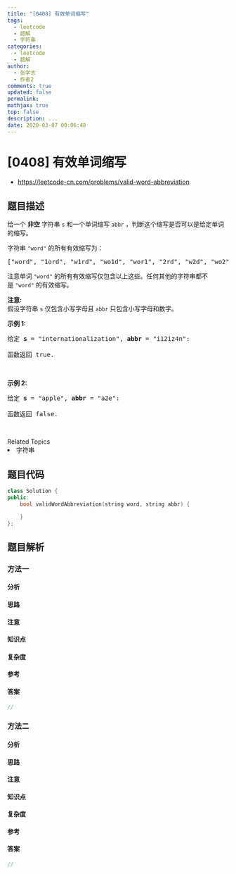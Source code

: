 ```yaml
---
title: "[0408] 有效单词缩写"
tags:
  - leetcode
  - 题解
  - 字符串
categories:
  - leetcode
  - 题解
author:
  - 张学志
  - 作者2
comments: true
updated: false
permalink:
mathjax: true
top: false
description: ...
date: 2020-03-07 00:06:48
---
```



# [0408] 有效单词缩写
* https://leetcode-cn.com/problems/valid-word-abbreviation


## 题目描述

<p>给一个&nbsp;<strong>非空</strong>&nbsp;字符串&nbsp;<code>s</code>&nbsp;和一个单词缩写&nbsp;<code>abbr</code>&nbsp;，判断这个缩写是否可以是给定单词的缩写。</p>

<p>字符串&nbsp;<code>&quot;word&quot;</code>&nbsp;的所有有效缩写为：</p>

<pre>[&quot;word&quot;, &quot;1ord&quot;, &quot;w1rd&quot;, &quot;wo1d&quot;, &quot;wor1&quot;, &quot;2rd&quot;, &quot;w2d&quot;, &quot;wo2&quot;, &quot;1o1d&quot;, &quot;1or1&quot;, &quot;w1r1&quot;, &quot;1o2&quot;, &quot;2r1&quot;, &quot;3d&quot;, &quot;w3&quot;, &quot;4&quot;]</pre>

<p>注意单词&nbsp;<code>&quot;word&quot;</code>&nbsp;的所有有效缩写仅包含以上这些。任何其他的字符串都不是&nbsp;<code>&quot;word&quot;</code>&nbsp;的有效缩写。</p>

<p><strong>注意:</strong><br>
假设字符串&nbsp;<code>s</code>&nbsp;仅包含小写字母且&nbsp;<code>abbr</code> 只包含小写字母和数字。</p>

<p><strong>示例 1:</strong></p>

<pre>给定 <strong>s</strong> = &quot;internationalization&quot;, <strong>abbr</strong> = &quot;i12iz4n&quot;:

函数返回 true.
</pre>

<p>&nbsp;</p>

<p><strong>示例 2:</strong></p>

<pre>给定 <strong>s</strong> = &quot;apple&quot;, <strong>abbr</strong> = &quot;a2e&quot;:

函数返回 false.
</pre>

<p>&nbsp;</p>
<div><div>Related Topics</div><div><li>字符串</li></div></div>


## 题目代码

```cpp
class Solution {
public:
    bool validWordAbbreviation(string word, string abbr) {

    }
};
```


## 题目解析


### 方法一

#### 分析

#### 思路

#### 注意

#### 知识点

#### 复杂度

#### 参考

#### 答案

```cpp
//
```


### 方法二

#### 分析

#### 思路

#### 注意

#### 知识点

#### 复杂度

#### 参考

#### 答案

```cpp
//
```



